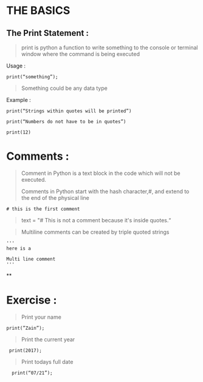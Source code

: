 

# THE BASICS



## The Print Statement :



> print is python a function to write something to the console or
> terminal window where the command is being executed

Usage :

    print(“something”);

> Something could be any data type

Example :

    print(“Strings within quotes will be printed”)

    print(“Numbers do not have to be in quotes”)

    print(12)



# Comments :



> Comment in Python is a text block in the code which will not be
> executed.
>
> Comments in Python start with the hash character,#, and extend to the
> end of the physical line

    # this is the first comment

> text = "# This is not a comment because it's inside quotes.“

> Multiline comments can be created by triple quoted strings

    '''  
    here is a

    Multi line comment
    '''

**

# Exercise :


> Print your name



    print(”Zain”);  

> Print the current year

     print(2017);  

> Print  todays full date

      print(“07/21”);

